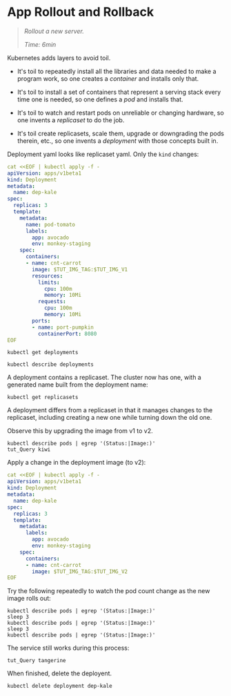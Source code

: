 # App Rollout and Rollback

> _Rollout a new server._
>
> _Time: 6min_


[Deployment]: https://kubernetes.io/docs/concepts/workloads/controllers/deployment
[ServiceSpec]: https://kubernetes.io/docs/api-reference/v1.7/#service-v1-core


Kubernetes adds layers to avoid toil.

* It's toil to repeatedly install all the libraries
  and data needed to make a program work, so one creates a
  _container_ and installs only that.

* It's toil to install a set of containers that
  represent a serving stack every time one is needed,
  so one defines a _pod_ and installs that.

* It's toil to watch and restart pods on unreliable or
  changing hardware, so one invents a _replicaset_ to
  do the job.

* It's toil create replicasets, scale them, upgrade or
  downgrading the pods therein, etc., so one invents a
  _deployment_ with those concepts built in.

Deployment yaml looks like replicaset yaml.
Only the `kind` changes:

<!-- @createDeployment @test @debug -->
```yaml
cat <<EOF | kubectl apply -f -
apiVersion: apps/v1beta1
kind: Deployment
metadata:
  name: dep-kale
spec:
  replicas: 3
  template:
    metadata:
      name: pod-tomato
      labels:
        app: avocado
        env: monkey-staging
    spec:
      containers:
      - name: cnt-carrot
        image: $TUT_IMG_TAG:$TUT_IMG_V1
        resources:
          limits:
            cpu: 100m
            memory: 10Mi
          requests:
            cpu: 100m
            memory: 10Mi
        ports:
        - name: port-pumpkin
          containerPort: 8080
EOF
```

<!-- @getDeployments @test @debug -->
```
kubectl get deployments
```

<!-- @descDeployments @test @debug -->
```
kubectl describe deployments
```

A deployment contains a replicaset. The cluster now has
one, with a generated name built from the deployment
name:

<!-- @getReplicaSets @test @debug -->
```
kubectl get replicasets
```

A deployment differs from a replicaset in that it
manages changes to the replicaset, including creating a
new one while turning down the old one.

Observe this by upgrading the image from v1 to v2.

<!-- @checkVersion @test @debug -->
```
kubectl describe pods | egrep '(Status:|Image:)'
tut_Query kiwi
```

Apply a change in the deployment image (to v2):

<!-- @applyUpgrade @test @debug -->
```yaml
cat <<EOF | kubectl apply -f -
apiVersion: apps/v1beta1
kind: Deployment
metadata:
  name: dep-kale
spec:
  replicas: 3
  template:
    metadata:
      labels:
        app: avocado
        env: monkey-staging
    spec:
      containers:
      - name: cnt-carrot
        image: $TUT_IMG_TAG:$TUT_IMG_V2
EOF
```

Try the following repeatedly to watch the pod count
change as the new image rolls out:

<!-- @checkAgain @test @debug -->
```
kubectl describe pods | egrep '(Status:|Image:)'
sleep 3
kubectl describe pods | egrep '(Status:|Image:)'
sleep 3
kubectl describe pods | egrep '(Status:|Image:)'
```

The service still works during this process:
<!-- @queryService @test @debug -->
```
tut_Query tangerine
```

When finished, delete the deployent.
<!-- @deleteDeployment @test @debug -->
```
kubectl delete deployment dep-kale
```
